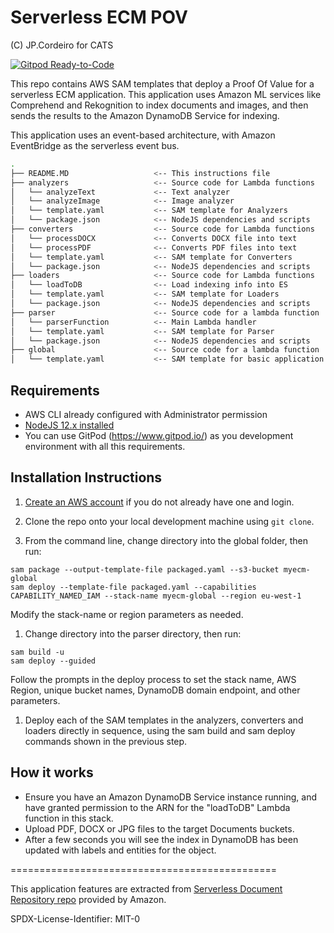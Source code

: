 # Serverless ECM POV

(C) JP.Cordeiro for CATS

[![Gitpod Ready-to-Code](https://img.shields.io/badge/Gitpod-Ready--to--Code-blue?logo=gitpod)](https://gitpod.io/from-referrer/)

This repo contains AWS SAM templates that deploy a Proof Of Value for a serverless ECM application. This application uses Amazon ML services like Comprehend and Rekognition to index documents and images, and then sends the results to the Amazon DynamoDB Service for indexing.

This application uses an event-based architecture, with Amazon EventBridge as the serverless event bus.


```bash
.
├── README.MD                   <-- This instructions file
├── analyzers                   <-- Source code for Lambda functions
│   └── analyzeText             <-- Text analyzer
│   └── analyzeImage            <-- Image analyzer
│   └── template.yaml           <-- SAM template for Analyzers
│   └── package.json            <-- NodeJS dependencies and scripts
├── converters                  <-- Source code for Lambda functions
│   └── processDOCX             <-- Converts DOCX file into text
│   └── processPDF              <-- Converts PDF files into text
│   └── template.yaml           <-- SAM template for Converters
│   └── package.json            <-- NodeJS dependencies and scripts
├── loaders                     <-- Source code for Lambda functions
│   └── loadToDB                <-- Load indexing info into ES
│   └── template.yaml           <-- SAM template for Loaders
│   └── package.json            <-- NodeJS dependencies and scripts
├── parser                      <-- Source code for a lambda function
│   └── parserFunction          <-- Main Lambda handler
│   └── template.yaml           <-- SAM template for Parser
│   └── package.json            <-- NodeJS dependencies and scripts
├── global                      <-- Source code for a lambda function
│   └── template.yaml           <-- SAM template for basic application
```

## Requirements

* AWS CLI already configured with Administrator permission
* [NodeJS 12.x installed](https://nodejs.org/en/download/)
* You can use GitPod (https://www.gitpod.io/) as you development environment with all this requirements.

## Installation Instructions

1. [Create an AWS account](https://portal.aws.amazon.com/gp/aws/developer/registration/index.html) if you do not already have one and login.

1. Clone the repo onto your local development machine using `git clone`.

1. From the command line, change directory into the global folder, then run:
```
sam package --output-template-file packaged.yaml --s3-bucket myecm-global
sam deploy --template-file packaged.yaml --capabilities CAPABILITY_NAMED_IAM --stack-name myecm-global --region eu-west-1
```
Modify the stack-name or region parameters as needed.

1. Change directory into the parser directory, then run:
``` 
sam build -u
sam deploy --guided
```
Follow the prompts in the deploy process to set the stack name, AWS Region, unique bucket names, DynamoDB domain endpoint, and other parameters.

1. Deploy each of the SAM templates in the analyzers, converters and loaders directly in sequence, using the sam build and sam deploy commands shown in the previous step.

## How it works

* Ensure you have an Amazon DynamoDB Service instance running, and have granted permission to the ARN for the "loadToDB" Lambda function in this stack. 
* Upload PDF, DOCX or JPG files to the target Documents buckets.
* After a few seconds you will see the index in DynamoDB has been updated with labels and entities for the object.

==============================================

This application features are extracted from [Serverless Document Repository repo](https://github.com/aws-samples/s3-to-lambda-patterns/tree/master/decoupled-docrepo) provided by Amazon.


SPDX-License-Identifier: MIT-0
